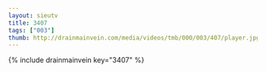 ```yaml
--- 
layout: sieutv
title: 3407
tags: ["003"]
thumb: http://drainmainvein.com/media/videos/tmb/000/003/407/player.jpg
---
```

{% include drainmainvein key="3407" %} 
